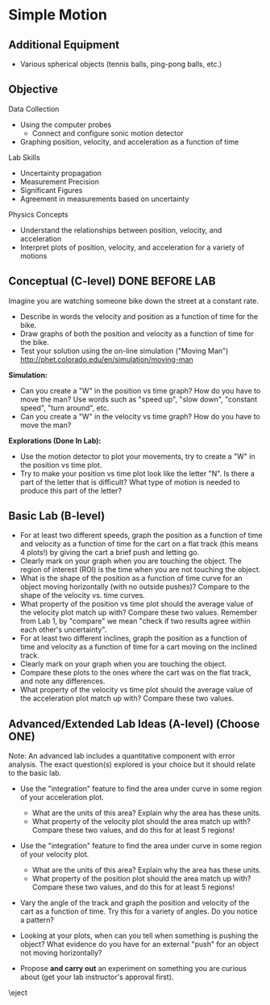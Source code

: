 # Simple Motion


## Additional Equipment

- Various spherical objects (tennis balls, ping-pong balls, etc.)

## Objective

Data Collection

- Using the computer probes
    - Connect and configure sonic motion detector
- Graphing position, velocity, and acceleration as a function of time

Lab Skills

- Uncertainty propagation
- Measurement Precision
- Significant Figures
- Agreement in measurements based on uncertainty

Physics Concepts

- Understand the relationships between position, velocity, and acceleration
- Interpret plots of position, velocity, and acceleration for a variety of motions

## Conceptual (C-level) DONE BEFORE LAB

Imagine you are watching someone bike down the street at a constant rate.

- Describe in words the velocity and position as a function of time for the bike.
- Draw graphs of both the position and velocity as a function of time for the bike.
- Test your solution using the on-line simulation ("Moving Man") http://phet.colorado.edu/en/simulation/moving-man

**Simulation:**

- Can you create a "W" in the position vs time graph? How do you have to move the man? Use words such as "speed up", "slow down", "constant speed", "turn around", etc.
- Can you create a "W" in the velocity vs time graph? How do you have to move the man?

**Explorations (Done In Lab):**

- Use the motion detector to plot your movements, try to create a "W" in the position vs time plot. 
- Try to make your position vs time plot look like the letter "N". Is there a part of the letter that is difficult? What type of motion is needed to produce this part of the letter?

## Basic Lab (B-level)

- For at least two different speeds, graph the position as a function of time and velocity as a function of time for the cart on a flat track (this means 4 plots!) by giving the cart a brief push and letting go.
- Clearly mark on your graph when you are touching the object. The region of interest (ROI) is the time when you are not touching the object.
- What is the shape of the position as a function of time curve for an object moving horizontally (with no outside pushes)? Compare to the shape of the velocity vs. time curves.
- What property of the position vs time plot should the average value of the velocity plot match up with? Compare these two values. Remember from Lab 1, by "compare" we mean "check if two results agree within each other's uncertainty".
- For at least two different inclines, graph the position as a function of time and velocity as a function of time for a cart moving on the inclined track. 
- Clearly mark on your graph when you are touching the object.
- Compare these plots to the ones where the cart was on the flat track, and note any differences.
- What property of the velocity vs time plot should the average value of the acceleration plot match up with? Compare these two values.

## Advanced/Extended Lab Ideas (A-level) (Choose ONE)

Note: An advanced lab includes a quantitative component with error analysis. The exact question(s) explored is your choice but it should relate to the basic lab.

- Use the "integration" feature to find the area under curve in some region of your acceleration plot. 
    - What are the units of this area? Explain why the area has these units.
    - What property of the velocity plot should the area match up with? Compare these two values, and do this for at least 5 regions!

- Use the "integration" feature to find the area under curve in some region of your velocity plot. 
    - What are the units of this area? Explain why the area has these units.
    - What property of the position plot should the area match up with? Compare these two values, and do this for at least 5 regions!

- Vary the angle of the track and graph the position and velocity of the cart as a function of time. Try this for a variety of angles. Do you notice a pattern? 
- Looking at your plots, when can you tell when something is pushing the object? What evidence do you have for an external "push" for an object not moving horizontally?
- Propose **and carry out** an experiment on something you are curious about (get your lab instructor's approval first).

\eject

